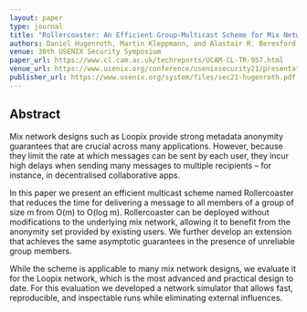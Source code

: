 ```yaml
---
layout: paper
type: journal
title: "Rollercoaster: An Efficient Group-Multicast Scheme for Mix Networks"
authors: Daniel Hugenroth, Martin Kleppmann, and Alastair R. Beresford
venue: 30th USENIX Security Symposium
paper_url: https://www.cl.cam.ac.uk/techreports/UCAM-CL-TR-957.html
venue_url: https://www.usenix.org/conference/usenixsecurity21/presentation/hugenroth
publisher_url: https://www.usenix.org/system/files/sec21-hugenroth.pdf
---
```



Abstract
--------

Mix network designs such as Loopix provide strong metadata anonymity guarantees that are crucial
across many applications. However, because they limit the rate at which messages can be sent by each
user, they incur high delays when sending many messages to multiple recipients – for instance, in
decentralised collaborative apps.

In this paper we present an efficient multicast scheme named Rollercoaster that reduces the time for
delivering a message to all members of a group of size m from O(m) to O(log m). Rollercoaster can
be deployed without modifications to the underlying mix network, allowing it to benefit from the
anonymity set provided by existing users. We further develop an extension that achieves the same
asymptotic guarantees in the presence of unreliable group members.

While the scheme is applicable to many mix network designs, we evaluate it for the Loopix network,
which is the most advanced and practical design to date. For this evaluation we developed a network
simulator that allows fast, reproducible, and inspectable runs while eliminating external
influences.
